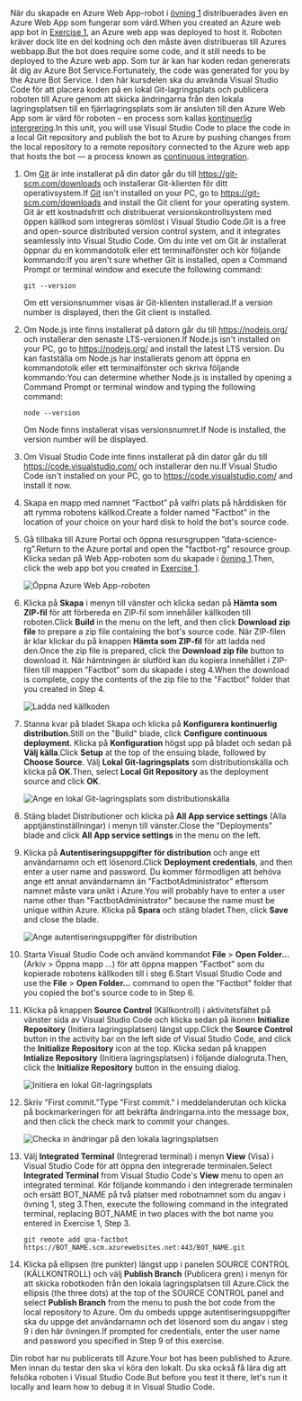 <span data-ttu-id="05043-101">När du skapade en Azure Web App-robot i [övning 1](#Exercise1) distribuerades även en Azure Web App som fungerar som värd.</span><span class="sxs-lookup"><span data-stu-id="05043-101">When you created an Azure web app bot in [Exercise 1](#Exercise1), an Azure web app was deployed to host it.</span></span> <span data-ttu-id="05043-102">Roboten kräver dock lite en del kodning och den måste även distribueras till Azures webbapp.</span><span class="sxs-lookup"><span data-stu-id="05043-102">But the bot does require some code, and it still needs to be deployed to the Azure web app.</span></span> <span data-ttu-id="05043-103">Som tur är kan har koden redan genererats åt dig av Azure Bot Service.</span><span class="sxs-lookup"><span data-stu-id="05043-103">Fortunately, the code was generated for you by the Azure Bot Service.</span></span> <span data-ttu-id="05043-104">I den här kursdelen ska du använda Visual Studio Code för att placera koden på en lokal Git-lagringsplats och publicera roboten till Azure genom att skicka ändringarna från den lokala lagringsplatsen till en fjärrlagringsplats som är ansluten till den Azure Web App som är värd för roboten – en process som kallas [kontinuerlig intergrering](https://en.wikipedia.org/wiki/Continuous_integration).</span><span class="sxs-lookup"><span data-stu-id="05043-104">In this unit, you will use Visual Studio Code to place the code in a local Git repository and publish the bot to Azure by pushing changes from the local repository to a remote repository connected to the Azure web app that hosts the bot — a process known as [continuous integration](https://en.wikipedia.org/wiki/Continuous_integration).</span></span>

1. <span data-ttu-id="05043-105">Om [Git](https://git-scm.com/) är inte installerat på din dator går du till https://git-scm.com/downloads och installerar Git-klienten för ditt operativsystem.</span><span class="sxs-lookup"><span data-stu-id="05043-105">If [Git](https://git-scm.com/) isn't installed on your PC, go to https://git-scm.com/downloads and install the Git client for your operating system.</span></span> <span data-ttu-id="05043-106">Git är ett kostnadsfritt och distribuerat versionskontrollsystem med öppen källkod som integreras sömlöst i Visual Studio Code.</span><span class="sxs-lookup"><span data-stu-id="05043-106">Git is a free and open-source distributed version control system, and it integrates seamlessly into Visual Studio Code.</span></span> <span data-ttu-id="05043-107">Om du inte vet om Git är installerat öppnar du en kommandotolk eller ett terminalfönster och kör följande kommando:</span><span class="sxs-lookup"><span data-stu-id="05043-107">If you aren't sure whether Git is installed, open a Command Prompt or terminal window and execute the following command:</span></span>

    ``` 
    git --version
    ```

    <span data-ttu-id="05043-108">Om ett versionsnummer visas är Git-klienten installerad.</span><span class="sxs-lookup"><span data-stu-id="05043-108">If a version number is displayed, then the Git client is installed.</span></span>

1. <span data-ttu-id="05043-109">Om Node.js inte finns installerat på datorn går du till https://nodejs.org/ och installerar den senaste LTS-versionen.</span><span class="sxs-lookup"><span data-stu-id="05043-109">If Node.js isn't installed on your PC, go to https://nodejs.org/ and install the latest LTS version.</span></span> <span data-ttu-id="05043-110">Du kan fastställa om Node.js har installerats genom att öppna en kommandotolk eller ett terminalfönster och skriva följande kommando:</span><span class="sxs-lookup"><span data-stu-id="05043-110">You can determine whether Node.js is installed by opening a Command Prompt or terminal window and typing the following command:</span></span>

    ```
    node --version
    ```

    <span data-ttu-id="05043-111">Om Node finns installerat visas versionsnumret.</span><span class="sxs-lookup"><span data-stu-id="05043-111">If Node is installed, the version number will be displayed.</span></span>

1. <span data-ttu-id="05043-112">Om Visual Studio Code inte finns installerat på din dator går du till https://code.visualstudio.com/ och installerar den nu.</span><span class="sxs-lookup"><span data-stu-id="05043-112">If Visual Studio Code isn't installed on your PC, go to https://code.visualstudio.com/ and install it now.</span></span>

1. <span data-ttu-id="05043-113">Skapa en mapp med namnet ”Factbot” på valfri plats på hårddisken för att rymma robotens källkod.</span><span class="sxs-lookup"><span data-stu-id="05043-113">Create a folder named "Factbot" in the location of your choice on your hard disk to hold the bot's source code.</span></span>

1. <span data-ttu-id="05043-114">Gå tillbaka till Azure Portal och öppna resursgruppen ”data-science-rg”.</span><span class="sxs-lookup"><span data-stu-id="05043-114">Return to the Azure portal and open the "factbot-rg" resource group.</span></span> <span data-ttu-id="05043-115">Klicka sedan på Web App-roboten som du skapade i [övning 1](#Exercise1).</span><span class="sxs-lookup"><span data-stu-id="05043-115">Then, click the web app bot you created in [Exercise 1](#Exercise1).</span></span>

    ![Öppna Azure Web App-roboten](../media-draft/4-open-web-app-bot.png)

1. <span data-ttu-id="05043-117">Klicka på **Skapa** i menyn till vänster och klicka sedan på **Hämta som ZIP-fil** för att förbereda en ZIP-fil som innehåller källkoden till roboten.</span><span class="sxs-lookup"><span data-stu-id="05043-117">Click **Build** in the menu on the left, and then click **Download zip file** to prepare a zip file containing the bot's source code.</span></span> <span data-ttu-id="05043-118">När ZIP-filen är klar klickar du på knappen **Hämta som ZIP-fil** för att ladda ned den.</span><span class="sxs-lookup"><span data-stu-id="05043-118">Once the zip file is prepared, click the **Download zip file** button to download it.</span></span> <span data-ttu-id="05043-119">När hämtningen är slutförd kan du kopiera innehållet i ZIP-filen till mappen ”Factbot” som du skapade i steg 4.</span><span class="sxs-lookup"><span data-stu-id="05043-119">When the download is complete, copy the contents of the zip file to the "Factbot" folder that you created in Step 4.</span></span>

    ![Ladda ned källkoden](../media-draft/4-download-source.png)

1. <span data-ttu-id="05043-121">Stanna kvar på bladet Skapa och klicka på **Konfigurera kontinuerlig distribution**.</span><span class="sxs-lookup"><span data-stu-id="05043-121">Still on the "Build" blade, click **Configure continuous deployment**.</span></span> <span data-ttu-id="05043-122">Klicka på **Konfiguration** högst upp på bladet och sedan på **Välj källa**.</span><span class="sxs-lookup"><span data-stu-id="05043-122">Click **Setup** at the top of the ensuing blade, followed by **Choose Source**.</span></span> <span data-ttu-id="05043-123">Välj **Lokal Git-lagringsplats** som distributionskälla och klicka på **OK**.</span><span class="sxs-lookup"><span data-stu-id="05043-123">Then, select **Local Git Repository** as the deployment source and click **OK**.</span></span> 

    ![Ange en lokal Git-lagringsplats som distributionskälla](../media-draft/4-portal-set-local-git.png)

1. <span data-ttu-id="05043-125">Stäng bladet Distributioner och klicka på **All App service settings** (Alla apptjänstinställningar) i menyn till vänster.</span><span class="sxs-lookup"><span data-stu-id="05043-125">Close the "Deployments" blade and click **All App service settings** in the menu on the left.</span></span>

1. <span data-ttu-id="05043-126">Klicka på **Autentiseringsuppgifter för distribution** och ange ett användarnamn och ett lösenord.</span><span class="sxs-lookup"><span data-stu-id="05043-126">Click **Deployment credentials**, and then enter a user name and password.</span></span> <span data-ttu-id="05043-127">Du kommer förmodligen att behöva ange ett annat användarnamn än ”FactbotAdministrator” eftersom namnet måste vara unikt i Azure.</span><span class="sxs-lookup"><span data-stu-id="05043-127">You will probably have to enter a user name other than "FactbotAdministrator" because the name must be unique within Azure.</span></span> <span data-ttu-id="05043-128">Klicka på **Spara** och stäng bladet.</span><span class="sxs-lookup"><span data-stu-id="05043-128">Then, click **Save** and close the blade.</span></span>

    ![Ange autentiseringsuppgifter för distribution](../media-draft/4-portal-enter-ci-creds.png)

1. <span data-ttu-id="05043-130">Starta Visual Studio Code och använd kommandot **File** > **Open Folder...** (Arkiv > Öppna mapp ...) för att öppna mappen ”Factbot” som du kopierade robotens källkoden till i steg 6.</span><span class="sxs-lookup"><span data-stu-id="05043-130">Start Visual Studio Code and use the **File** > **Open Folder...** command to open the "Factbot" folder that you copied the bot's source code to in Step 6.</span></span>

1. <span data-ttu-id="05043-131">Klicka på knappen **Source Control** (Källkontroll) i aktivitetsfältet på vänster sida av Visual Studio Code och klicka sedan på ikonen **Initialize Repository** (Initiera lagringsplatsen) längst upp.</span><span class="sxs-lookup"><span data-stu-id="05043-131">Click the **Source Control** button in the activity bar on the left side of Visual Studio Code, and click the **Initialize Repository** icon at the top.</span></span> <span data-ttu-id="05043-132">Klicka sedan på knappen **Intialize Repository** (Initiera lagringsplatsen) i följande dialogruta.</span><span class="sxs-lookup"><span data-stu-id="05043-132">Then, click the **Initialize Repository** button in the ensuing dialog.</span></span>

    ![Initiera en lokal Git-lagringsplats](../media-draft/4-vs-init-git-repo.png)

1. <span data-ttu-id="05043-134">Skriv ”First commit.”</span><span class="sxs-lookup"><span data-stu-id="05043-134">Type "First commit."</span></span> <span data-ttu-id="05043-135">i meddelanderutan och klicka på bockmarkeringen för att bekräfta ändringarna.</span><span class="sxs-lookup"><span data-stu-id="05043-135">into the message box, and then click the check mark to commit your changes.</span></span>

    ![Checka in ändringar på den lokala lagringsplatsen](../media-draft/4-vs-first-git-commit.png)

1. <span data-ttu-id="05043-137">Välj **Integrated Terminal** (Integrerad terminal) i menyn **View** (Visa) i Visual Studio Code för att öppna den integrerade terminalen.</span><span class="sxs-lookup"><span data-stu-id="05043-137">Select **Integrated Terminal** from Visual Studio Code's **View** menu to open an integrated terminal.</span></span> <span data-ttu-id="05043-138">Kör följande kommando i den integrerade terminalen och ersätt BOT_NAME på två platser med robotnamnet som du angav i övning 1, steg 3.</span><span class="sxs-lookup"><span data-stu-id="05043-138">Then, execute the following command in the integrated terminal, replacing BOT_NAME in two places with the bot name you entered in Exercise 1, Step 3.</span></span>

    ```
    git remote add qna-factbot https://BOT_NAME.scm.azurewebsites.net:443/BOT_NAME.git
    ```

1. <span data-ttu-id="05043-139">Klicka på ellipsen (tre punkter) längst upp i panelen SOURCE CONTROL (KÄLLKONTROLL) och välj **Publish Branch** (Publicera gren) i menyn för att skicka robotkoden från den lokala lagringsplatsen till Azure.</span><span class="sxs-lookup"><span data-stu-id="05043-139">Click the ellipsis (the three dots) at the top of the SOURCE CONTROL panel and select **Publish Branch** from the menu to push the bot code from the local repository to Azure.</span></span> <span data-ttu-id="05043-140">Om du ombeds uppge autentiseringsuppgifter ska du uppge det användarnamn och det lösenord som du angav i steg 9 i den här övningen.</span><span class="sxs-lookup"><span data-stu-id="05043-140">If prompted for credentials, enter the user name and password you specified in Step 9 of this exercise.</span></span>

<span data-ttu-id="05043-141">Din robot har nu publicerats till Azure.</span><span class="sxs-lookup"><span data-stu-id="05043-141">Your bot has been published to Azure.</span></span> <span data-ttu-id="05043-142">Men innan du testar den ska vi köra den lokalt. Du ska också få lära dig att felsöka roboten i Visual Studio Code.</span><span class="sxs-lookup"><span data-stu-id="05043-142">But before you test it there, let's run it locally and learn how to debug it in Visual Studio Code.</span></span>